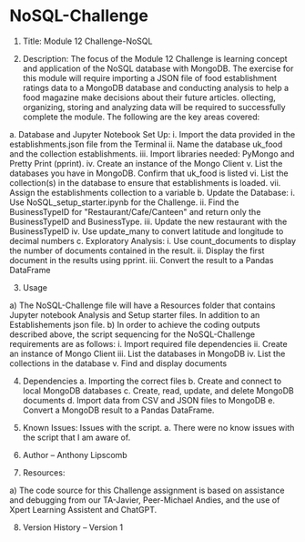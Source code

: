 # NoSQL-Challenge

1.	Title:  Module 12 Challenge-NoSQL

2.	Description:  The focus of the Module 12 Challenge is learning concept and application of the NoSQL database with MongoDB.  The exercise for this module will require importing a JSON file of food establishment ratings data to a MongoDB database and conducting analysis to help a food magazine make decisions about their future articles. ollecting, organizing, storing and analyzing data will be required to successfully complete the module. The following are the key areas covered:

a.	Database and Jupyter Notebook Set Up:
    i.	 Import the data provided in the establishments.json file from the Terminal
    ii.	 Name the database uk_food and the collection establishments.
    iii. Import libraries needed: PyMongo and Pretty Print (pprint).
    iv.	 Create an instance of the Mongo Client
    v.	 List the databases you have in MongoDB. Confirm that uk_food is listed
    vi.	 List the collection(s) in the database to ensure that establishments is loaded.
    vii. Assign the establishments collection to a variable
b.	Update the Database:
    i.	 Use NoSQL_setup_starter.ipynb for the Challenge. 
    ii.	 Find the BusinessTypeID for "Restaurant/Cafe/Canteen" and return only the BusinessTypeID and BusinessType.
    iii. Update the new restaurant with the BusinessTypeID 
    iv.	 Use update_many to convert latitude and longitude to decimal numbers
c.	Exploratory Analysis:
    i.	 Use count_documents to display the number of documents contained in the result.
    ii.	 Display the first document in the results using pprint.
    iii. Convert the result to a Pandas DataFrame

3.	Usage

a)	The NoSQL-Challenge file will have a Resources folder that contains Jupyter notebook Analysis and Setup starter files. In addition to an Establishements json file. 
b)	In order to achieve the coding outputs described above, the script sequencing for the NoSQL-Challenge requirements are as follows:
    i.	 Import required file dependencies
    ii.	 Create an instance of Mongo Client
    iii. List the databases in MongoDB
    iv.	 List the collections in the database
    v.	 Find and display documents

4.	Dependencies
a.	Importing the correct files
b.	Create and connect to local MongoDB databases 
c.	Create, read, update, and delete MongoDB documents
d.	Import data from CSV and JSON files to MongoDB
e.	Convert a MongoDB result to a Pandas DataFrame.
5.	Known Issues: Issues with the script.
a.	There were no know issues with the script that I am aware of.

6.	Author – Anthony Lipscomb


7.	Resources:  

a)	The code source for this Challenge assignment is based on assistance and debugging from our TA-Javier, Peer-Michael Andies, and the use of Xpert Learning Assistent and ChatGPT.

8.	Version History – Version 1

